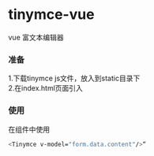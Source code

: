 # tinymce-vue
vue 富文本编辑器
### 准备
1.下载tinymce js文件，放入到static目录下</br>
2.在index.html页面引入<script src="<%=BASE_URL%>/plugins/tinymce/4.7.5/tinymce.min.js"></script></br>

### 使用
在组件中使用 
``` bash
<Tinymce v-model="form.data.content"/>“
```
